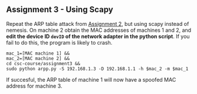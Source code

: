 ## Assignment 3 - Using Scapy

Repeat the ARP table attack from [Assignment 2], but using scapy instead of nemesis.
On machine 2 obtain the MAC addresses of machines 1 and 2, and **edit the device ID `devID` of the network adapter in the python script**.
If you fail to do this, the program is likely to crash.
```
mac_1=[MAC machine 1] &&
mac_2=[MAC machine 2] &&
cd csc-course/assignment3 &&
sudo python arpp.py -S 192.168.1.3 -D 192.168.1.1 -h $mac_2 -m $mac_1
```

If succesful, the ARP table of machine 1 will now have a spoofed MAC address for machine 3.


[assignment 2]: assignments/assignment2.md